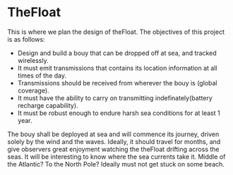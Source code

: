 # TheFloat
This is where we plan the design of theFloat. The objectives of this project is as follows:
* Design and build a bouy that can be dropped off at sea, and tracked wirelessly.
* It must emit transmissions that contains its location information at all times of the day.
* Transmissions should be received from wherever the bouy is (global coverage).
* It must have the ability to carry on transmitting indefinately(battery recharge capability).
* It must be robust enough to endure harsh sea conditions for at least 1 year.


The bouy shall be deployed at sea and will commence its journey, driven solely by the wind and the waves. Ideally, it should travel for months, and give observers great enjoyment watching the theFloat drifting across the seas. It will be interesting to know where the sea currents take it. Middle of the Atlantic? To the North Pole? Ideally must not get stuck on some beach.




